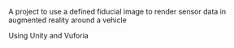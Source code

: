 A project to use a defined fiducial image to render sensor data in augmented reality around a vehicle

Using Unity and Vuforia
